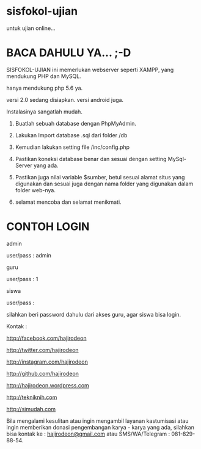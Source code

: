 # sisfokol-ujian
untuk ujian online...


BACA DAHULU YA... ;-D
======================

SISFOKOL-UJIAN ini memerlukan webserver seperti XAMPP, yang mendukung PHP dan MySQL.

hanya mendukung php 5.6 ya.

versi 2.0 sedang disiapkan. versi android juga.





Instalasinya sangatlah mudah.
1. Buatlah sebuah database dengan PhpMyAdmin.
2. Lakukan Import database .sql dari folder /db
3. Kemudian lakukan setting file /inc/config.php 
4. Pastikan koneksi database benar dan sesuai dengan setting MySql-Server yang ada.
5. Pastikan juga nilai variable $sumber, betul sesuai alamat situs yang digunakan 
	dan sesuai juga dengan nama folder yang digunakan dalam folder web-nya.

6. selamat mencoba dan selamat menikmati.




CONTOH LOGIN
==============

admin

user/pass : admin


guru 

user/pass : 1


siswa

user/pass : 

silahkan beri password dahulu dari akses guru, agar siswa bisa login.
	













Kontak :

http://facebook.com/hajirodeon

http://twitter.com/hajirodeon

http://instagram.com/hajirodeon

http://github.com/hajirodeon

http://hajirodeon.wordpress.com

http://tekniknih.com

http://simudah.com

Bila mengalami kesulitan atau ingin mengambil layanan kastumisasi atau ingin memberikan donasi pengembangan karya - karya yang ada, silahkan bisa kontak ke : hajirodeon@gmail.com atau SMS/WA/Telegram : 081-829-88-54.





